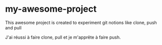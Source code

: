 # my-awesome-project

This awesome project is created to experiment git notions like clone, push and pull

J'ai réussi à faire clone, pull et je m'apprête à faire push.

